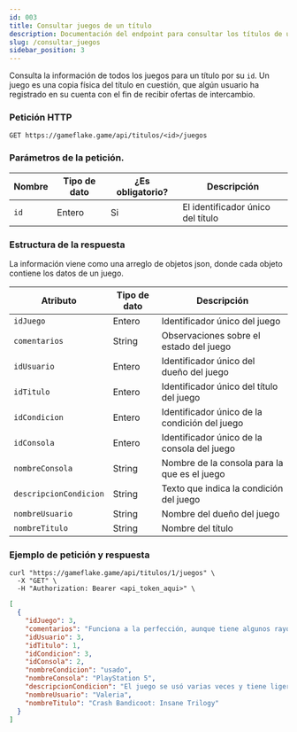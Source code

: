 ```yaml
---
id: 003 
title: Consultar juegos de un título
description: Documentación del endpoint para consultar los títulos de un juego
slug: /consultar_juegos
sidebar_position: 3
---
```


Consulta la información de todos los juegos para un título por su `id`. Un juego
es una copia física del título en cuestión, que algún usuario ha registrado en su
cuenta con el fin de recibir ofertas de intercambio.

### Petición HTTP
`GET https://gameflake.game/api/titulos/<id>/juegos`

### Parámetros de la petición.
| Nombre      | Tipo de dato | ¿Es obligatorio? | Descripción                        |
| ----------- | ------------ | ---------------- | -----------------------------------|
| `id`        | Entero       | Si               | El identificador único del título  |


### Estructura de la respuesta
La información viene como una arreglo de objetos json, donde cada objeto contiene
los datos de un juego.

| Atributo               | Tipo de dato         | Descripción                                   |
| ---------------------- | -------------------- | --------------------------------------------- |
| `idJuego`              | Entero               | Identificador único del juego                 |
| `comentarios`          | String               | Observaciones sobre el estado del juego       |
| `idUsuario`            | Entero               | Identificador único del dueño del juego       |
| `idTitulo`             | Entero               | Identificador único del título del juego      |
| `idCondicion`          | Entero               | Identificador único de la condición del juego |
| `idConsola`            | Entero               | Identificador único de la consola del juego   |
| `nombreConsola`        | String               | Nombre de la consola para la que es el juego  |
| `descripcionCondicion` | String               | Texto que indica la condición del juego       |
| `nombreUsuario`        | String               | Nombre del dueño del juego                    |
| `nombreTitulo`         | String               | Nombre del título                             |


### Ejemplo de petición y respuesta
```shell title="Ejemplo de petición"
curl "https://gameflake.game/api/titulos/1/juegos" \
  -X "GET" \
  -H "Authorization: Bearer <api_token_aqui>" \
```

```json title="Ejemplo de respuesta"
[
  {
    "idJuego": 3,
    "comentarios": "Funciona a la perfección, aunque tiene algunos rayoncitos casi invisibles.",
    "idUsuario": 3,
    "idTitulo": 1,
    "idCondicion": 3,
    "idConsola": 2,
    "nombreCondicion": "usado",
    "nombreConsola": "PlayStation 5",
    "descripcionCondicion": "El juego se usó varias veces y tiene ligeros rayones visibles en su superficie, pero corre con normalidad.",
    "nombreUsuario": "Valeria",
    "nombreTitulo": "Crash Bandicoot: Insane Trilogy"
  }
]
```
